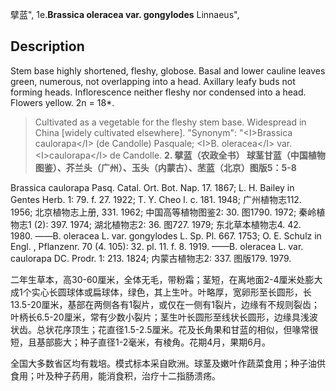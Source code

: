 擘蓝",
1e.**Brassica oleracea var. gongylodes** Linnaeus",

## Description
Stem base highly shortened, fleshy, globose. Basal and lower cauline leaves green, numerous, not overlapping into a head. Axillary leafy buds not forming heads. Inflorescence neither fleshy nor condensed into a head. Flowers yellow. 2n = 18*.

> Cultivated as a vegetable for the fleshy stem base. Widespread in China [widely cultivated elsewhere].
  "Synonym": "&lt;I&gt;Brassica caulorapa&lt;/I&gt; (de Candolle) Pasquale; &lt;I&gt;B. oleracea&lt;/I&gt; var. &lt;I&gt;caulorapa&lt;/I&gt; de Candolle.
**2. 擘蓝（农政全书） 球茎甘蓝（中国植物图鉴）、芥兰头（广州）、玉头（内蒙古）、苤蓝（北京）图版5：5-8**

Brassica caulorapa Pasq. Catal. Ort. Bot. Nap. 17. 1867; L. H. Bailey in Gentes Herb. 1: 79. f. 27. 1922; T. Y. Cheo l. c. 181. 1948; 广州植物志112. 1956; 北京植物志上册, 331. 1962; 中国高等植物图鉴2: 30. 图1790. 1972; 秦岭植物志1 (2): 397. 1974; 湖北植物志2: 36. 图727. 1979; 东北草本植物志4. 42. 1980. ——B. oleracea L. var. gongylodes L. Sp. Pl. 667. 1753; O. E. Schulz in Engl. , Pflanzenr. 70 (4. 105): 32. pl. 11. f. 8. 1919. ——B. oleracea L. var. caulorapa DC. Prodr. 1: 213. 1824; 内蒙古植物志2: 337. 图版179. 1979.

二年生草本，高30-60厘米，全体无毛，带粉霜；茎短，在离地面2-4厘米处膨大成1个实心长圆球体或扁球体，绿色，其上生叶。叶略厚，宽卵形至长圆形，长13.5-20厘米，基部在两侧各有1裂片，或仅在一侧有1裂片，边缘有不规则裂齿；叶柄长6.5-20厘米，常有少数小裂片；茎生叶长圆形至线状长圆形，边缘具浅波状齿。总状花序顶生；花直径1.5-2.5厘米。花及长角果和甘蓝的相似，但喙常很短，且基部膨大；种子直径1-2毫米，有棱角。花期4月，果期6月。

全国大多数省区均有栽培。模式标本采自欧洲。球茎及嫩叶作蔬菜食用；种子油供食用；叶及种子药用，能消食积，治疗十二指肠溃疡。
